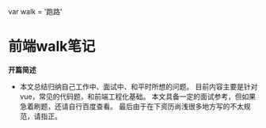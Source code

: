 var walk = '跑路'

# 前端walk笔记

  **开篇简述**

  - 本文总结归纳自己工作中、面试中、和平时所想的问题。
    目前内容主要是针对vue，常见的代码题，和前端工程化基础。
    本文具备一定的面试参考，但如果急着刷题，还请自行百度查看。
    最后由于在下资历尚浅很多地方写的不太规范，请指正。
